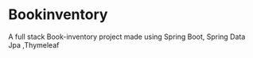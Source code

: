 # Bookinventory
A full stack Book-inventory project made using Spring Boot, Spring Data Jpa ,Thymeleaf
